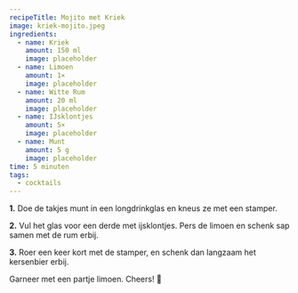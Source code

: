 ```yaml
---
recipeTitle: Mojito met Kriek
image: kriek-mojito.jpeg
ingredients:
  - name: Kriek
    amount: 150 ml
    image: placeholder
  - name: Limoen
    amount: 1×
    image: placeholder
  - name: Witte Rum
    amount: 20 ml
    image: placeholder
  - name: IJsklontjes
    amount: 5×
    image: placeholder
  - name: Munt
    amount: 5 g
    image: placeholder
time: 5 minuten
tags: 
  - cocktails
---
```

**1.** Doe de takjes munt in een longdrinkglas en kneus ze met een stamper.

**2.** Vul het glas voor een derde met ijsklontjes. Pers de limoen en schenk sap samen met de rum erbij. 

**3.** Roer een keer kort met de stamper, en schenk dan langzaam het kersenbier erbij.

Garneer met een partje limoen. Cheers! 🍹
